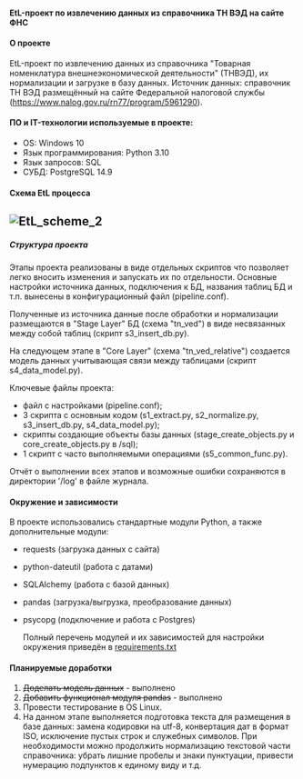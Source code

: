 #### EtL-проект по извлечению данных из справочника ТН ВЭД на сайте ФНС
#### О проекте
EtL-проект по извлечению данных из справочника "Товарная номенклатура внешнеэкономической деятельности" (ТНВЭД), их нормализации и загрузке в базу данных.
Источник данных: справочник ТН ВЭД размещённый на сайте Федеральной налоговой службы (https://www.nalog.gov.ru/rn77/program/5961290).

#### ПО и IT-технологии используемые в проекте:
* OS: Windows 10
* Язык программирования: Python 3.10
* Язык запросов: SQL
* СУБД: PostgreSQL 14.9
#### Схема EtL процесса
![EtL_scheme_2](https://github.com/DE-Alex/Tnved/assets/139635578/68f036aa-1a72-47ae-b831-405429929491)
---

##### Структура проекта
Этапы проекта реализованы в виде отдельных скриптов что позволяет легко вносить изменения и запускать их по отдельности.
Основные настройки источника данных, подключения к БД, названия таблиц БД и т.п. вынесены в конфигурационный файл (pipeline.conf).

Полученные из источника данные после обработки и нормализации размещаются в "Stage Layer" БД (схема "tn_ved") в виде несвязанных между собой таблиц (скрипт s3_insert_db.py).

На следующем этапе в "Core Layer" (схема "tn_ved_relative") создается модель данных учитывающая связи между таблицами (скрипт s4_data_model.py).

Ключевые файлы проекта:
- файл с настройками (pipeline.conf); 
- 3 скрипта с основным кодом (s1_extract.py, s2_normalize.py, s3_insert_db.py, s4_data_model.py);
- скрипты создающие объекты базы данных (stage_create_objects.py и core_create_objects.py в /sql);
- 1 скрипт с часто выполняемыми операциями (s5_common_func.py).

Отчёт о выполнении всех этапов и возможные ошибки сохраняются в директории '/log' в файле журнала.

#### Окружение и зависимости
В проекте использовались стандартные модули Python, а также дополнительные модули:
- requests (загрузка данных с сайта)
- python-dateutil (работа с датами)
- SQLAlchemy (работа с базой данных)
- pandas (загрузка/выгрузка, преобразование данных)
- psycopg (подключение и работа с Postgres)

  Полный перечень модулей и их зависимостей для настройки окружения приведён в [requirements.txt](requirements.txt)

#### Планируемые доработки
1. ~~Доделать модель данных~~ - выполнено
2. ~~Добавить функционал модуля pandas~~ - выполнено
3. Провести тестирование в OS Linux.
4. На данном этапе выполняется подготовка текста для размещения в базе данных: замена кодировки на utf-8, конвертация дат в формат ISO, исключение пустых строк и служебных символов.
   При необходимости можно продолжить нормализацию текстовой части справочника: убрать лишние пробелы и знаки пунктуации, привести нумерацию подпунктов к единому виду и т.д.
